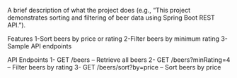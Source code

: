 
A brief description of what the project does (e.g., “This project demonstrates sorting and filtering of beer data using Spring Boot REST API.”).

Features
1-Sort beers by price or rating
2-Filter beers by minimum rating
3-Sample API endpoints

API Endpoints
1- GET /beers – Retrieve all beers
2- GET /beers?minRating=4 – Filter beers by rating
3- GET /beers/sort?by=price – Sort beers by price
